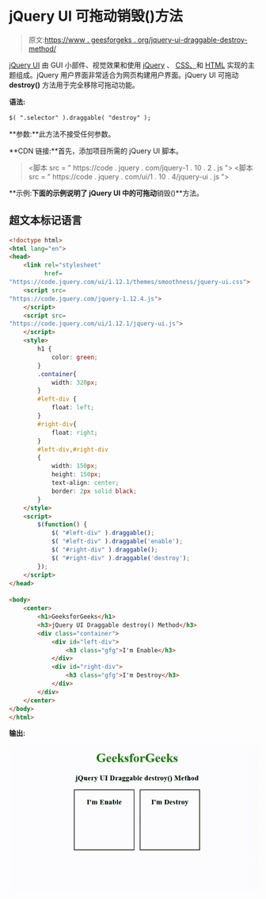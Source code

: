 # jQuery UI 可拖动销毁()方法

> 原文:[https://www . geesforgeks . org/jquery-ui-draggable-destroy-method/](https://www.geeksforgeeks.org/jquery-ui-draggable-destroy-method/)

[jQuery UI](https://www.geeksforgeeks.org/jquery-ui-introduction/) 由 GUI 小部件、视觉效果和使用 [jQuery](https://www.geeksforgeeks.org/jquery-tutorials/) 、 [CSS、](https://www.geeksforgeeks.org/css-tutorials/)和 [HTML](https://www.geeksforgeeks.org/html-tutorials/) 实现的主题组成。jQuery 用户界面非常适合为网页构建用户界面。jQuery UI 可拖动 **destroy()** 方法用于完全移除可拖动功能。

**语法:**

```html
$( ".selector" ).draggable( "destroy" );
```

**参数:**此方法不接受任何参数。

**CDN 链接:**首先，添加项目所需的 jQuery UI 脚本。

> <link href="”https://code.jquery.com/ui/1.10.4/themes/ui-lightness/jquery-ui.css”" rel="”stylesheet”">
> <脚本 src = " https://code . jquery . com/jquery-1 . 10 . 2 . js "></脚本>
> <脚本 src = " https://code . jquery . com/ui/1 . 10 . 4/jquery-ui . js "></脚本>

**示例:**下面的示例说明了 jQuery UI 中的可拖动**销毁()**方法。

## 超文本标记语言

```html
<!doctype html>
<html lang="en">
<head>
    <link rel="stylesheet"
          href=
"https://code.jquery.com/ui/1.12.1/themes/smoothness/jquery-ui.css">
    <script src=
"https://code.jquery.com/jquery-1.12.4.js">
    </script>
    <script src=
"https://code.jquery.com/ui/1.12.1/jquery-ui.js">
    </script>
    <style>
        h1 {
            color: green;
        }
        .container{
            width: 320px;
        }
        #left-div {
            float: left;
        }
        #right-div{
            float: right;
        }
        #left-div,#right-div
        {
            width: 150px;
            height: 150px;
            text-align: center;
            border: 2px solid black;
        }
    </style>
    <script>
        $(function() {
            $( "#left-div" ).draggable();
            $( "#left-div" ).draggable('enable');
            $( "#right-div" ).draggable();
            $( "#right-div" ).draggable('destroy');    
        });
    </script>
</head>

<body>
    <center>
        <h1>GeeksforGeeks</h1>
        <h3>jQuery UI Draggable destroy() Method</h3>
        <div class="container">
            <div id="left-div">
                <h3 class="gfg">I'm Enable</h3>
            </div>
            <div id="right-div">
                <h3 class="gfg">I'm Destroy</h3>
            </div>
        </div>
    </center>
</body>
</html>
```

**输出:**

![jQuery UI Draggable destroy() Method](img/20bbfa00cc1d799fa3c7a58ec8e2f2c1.png)
